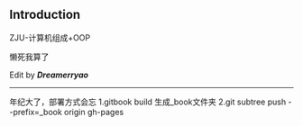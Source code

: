 ## Introduction


ZJU-计算机组成+OOP

懒死我算了

Edit by ***Dreamerryao***

----------------------------
年纪大了，部署方式会忘
1.gitbook build 生成_book文件夹
2.git subtree push --prefix=_book origin gh-pages

